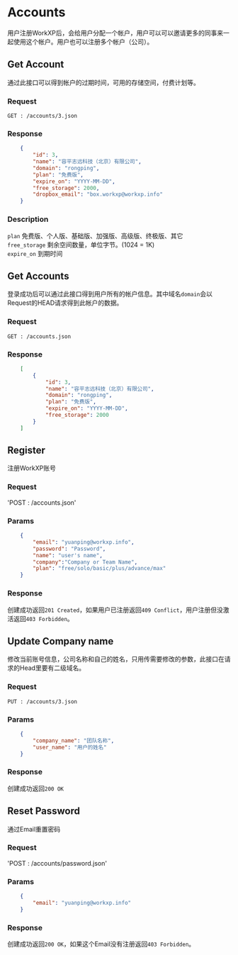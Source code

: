 # Accounts
用户注册WorkXP后，会给用户分配一个帐户，用户可以可以邀请更多的同事来一起使用这个帐户。用户也可以注册多个帐户（公司）。

## Get Account
通过此接口可以得到帐户的过期时间，可用的存储空间，付费计划等。
### Request
`GET : /accounts/3.json`  

### Response

```json
	{
		"id": 3, 
		"name": "容平志远科技（北京）有限公司", 
		"domain": "rongping",
		"plan": "免费版",
		"expire_on": "YYYY-MM-DD",
		"free_storage": 2000,
		"dropbox_email": "box.workxp@workxp.info"
	}
```
### Description
`plan` 免费版、个人版、基础版、加强版、高级版、终极版、其它  
`free_storage` 剩余空间数量，单位字节。(1024 = 1K)  
`expire_on` 到期时间  

## Get Accounts
登录成功后可以通过此接口得到用户所有的帐户信息。其中域名`domain`会以Request的HEAD请求得到此帐户的数据。
### Request
`GET : /accounts.json`  

### Response

```json
	[
		{
			"id": 3, 
			"name": "容平志远科技（北京）有限公司", 
			"domain": "rongping",
			"plan": "免费版",
			"expire_on": "YYYY-MM-DD",
			"free_storage": 2000
		}
	]
```

## Register
注册WorkXP账号

### Request
'POST : /accounts.json'

### Params
```json
	{
		"email": "yuanping@workxp.info",  
		"password": "Password",
		"name": "user's name",
		"company":"Company or Team Name",
		"plan": "free/solo/basic/plus/advance/max"
	}
```

### Response
创建成功返回`201 Created`，如果用户已注册返回`409 Conflict`，用户注册但没激活返回`403 Forbidden`。 

## Update Company name
修改当前账号信息，公司名称和自己的姓名，只用传需要修改的参数，此接口在请求的Head里要有二级域名。
### Request
`PUT : /accounts/3.json`  

### Params
```json
	{
		"company_name": "团队名称",
		"user_name": "用户的姓名"
	}
```

### Response
创建成功返回`200 OK`

## Reset Password
通过Email重置密码

### Request
'POST : /accounts/password.json'

### Params
```json
	{
		"email": "yuanping@workxp.info"
	}
```

### Response
创建成功返回`200 OK`，如果这个Email没有注册返回`403 Forbidden`。 
